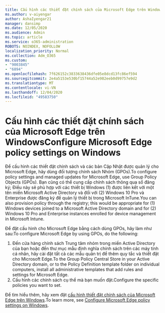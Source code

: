 ```yaml
---
title: Cấu hình các thiết đặt chính sách của Microsoft Edge trên Windows
ms.author: v-aiyengar
author: AshaIyengar21
manager: dansimp
ms.date: 12/05/2020
ms.audience: Admin
ms.topic: article
ms.service: o365-administration
ROBOTS: NOINDEX, NOFOLLOW
localization_priority: Normal
ms.collection: Adm_O365
ms.custom:
- "9003845"
- "6894"
ms.openlocfilehash: 7f626152c3833638436dfe05e8dcd13fc86ef594
ms.sourcegitcommit: 2e4a5153e530bf15744a52e982eeb0d99757e9d2
ms.translationtype: MT
ms.contentlocale: vi-VN
ms.lasthandoff: 12/04/2020
ms.locfileid: "49583750"
---
```

# <a name="configure-microsoft-edge-policy-settings-on-windows"></a><span data-ttu-id="aa3f3-102">Cấu hình các thiết đặt chính sách của Microsoft Edge trên Windows</span><span class="sxs-lookup"><span data-stu-id="aa3f3-102">Configure Microsoft Edge policy settings on Windows</span></span>

<span data-ttu-id="aa3f3-103">Để cấu hình các thiết đặt chính sách và các bản Cập Nhật được quản lý cho Microsoft Edge, hãy dùng đối tượng chính sách Nhóm (GPOs).</span><span class="sxs-lookup"><span data-stu-id="aa3f3-103">To configure policy settings and managed updates for Microsoft Edge, use Group Policy Objects (GPOs).</span></span> <span data-ttu-id="aa3f3-104">Bạn cũng có thể cung cấp chính sách thông qua sổ đăng ký; Điều này sẽ phù hợp với các thiết bị Windows (1) được liên kết với một tên miền Microsoft Active Directory và đối với (2) Windows 10 Pro và Enterprise được đăng ký để quản lý thiết bị trong Microsoft InTune.</span><span class="sxs-lookup"><span data-stu-id="aa3f3-104">You can also provision policy through the registry; this would be appropriate for (1) Windows devices joined to a Microsoft Active Directory domain and for (2) Windows 10 Pro and Enterprise instances enrolled for device management in Microsoft Intune.</span></span>

<span data-ttu-id="aa3f3-105">Để đặt cấu hình cho Microsoft Edge bằng cách dùng GPOs, hãy làm như sau:</span><span class="sxs-lookup"><span data-stu-id="aa3f3-105">To configure Microsoft Edge by using GPOs, do the following:</span></span>

1. <span data-ttu-id="aa3f3-106">Đến cửa hàng chính sách Trung tâm nhóm trong miền Active Directory của bạn hoặc đến thư mục mẫu định nghĩa chính sách trên các máy tính cá nhân, hãy cài đặt tất cả các mẫu quản trị để thêm quy tắc và thiết đặt cho Microsoft Edge.</span><span class="sxs-lookup"><span data-stu-id="aa3f3-106">To the Group Policy Central Store in your Active Directory domain, or to the Policy Definition template folder on individual computers, install all administrative templates that add rules and settings for Microsoft Edge.</span></span>
2. <span data-ttu-id="aa3f3-107">Cấu hình các chính sách cụ thể mà bạn muốn đặt.</span><span class="sxs-lookup"><span data-stu-id="aa3f3-107">Configure the specific policies you want to set.</span></span>

<span data-ttu-id="aa3f3-108">Để tìm hiểu thêm, hãy xem đặt [cấu hình thiết đặt chính sách của Microsoft Edge trên Windows](https://go.microsoft.com/fwlink/?linkid=2135024).</span><span class="sxs-lookup"><span data-stu-id="aa3f3-108">To learn more, see [Configure Microsoft Edge policy settings on Windows](https://go.microsoft.com/fwlink/?linkid=2135024).</span></span>
